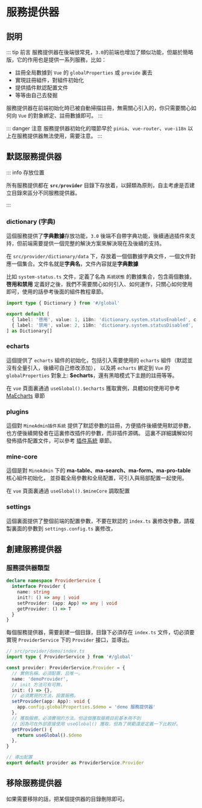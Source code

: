 # 服務提供器


## 説明
::: tip 前言
服務提供器在後端很常見，`3.0`的前端也增加了類似功能，但屬於簡略版，它的作用也是提供一系列服務，比如：
- 註冊全局數據到 `Vue` 的 `globalProperties` 或 `provide` 裏去
- 實現註冊組件，對組件初始化
- 提供插件默認配置文件
- 等等由自己去發掘

服務提供器在前端初始化時已被自動掃描註冊，無需關心引入的，你只需要關心如何向 `Vue` 的對象綁定、註冊數據即可。
:::

::: danger 注意
服務提供器初始化的環節早於 `pinia`、`vue-router`、`vue-i18n` 以上在服務提供器無法使用，需要注意。
:::

## 默認服務提供器

::: info 存放位置

所有服務提供都在 **`src/provider`** 目錄下存放着，以歸類為原則，自主考慮是否建立目錄來區分不同服務提供器。

:::

### dictionary (字典)
這個服務提供了**字典數據**存放功能，`3.0` 後端不自帶字典功能，後續通過插件來支持，但前端需要提供一個完整的解決方案來解決現在及後續的支持。

在 `src/provider/dictionary/data` 下，存放着一個個數據字典文件，一個文件對應一個集合。文件名就是**字典名**，文件內容就是**字典數據**

比如 `system-status.ts` 文件，定義了名為 `系統狀態` 的數據集合，包含兩個數據，**啓用和禁用**
定義好之後，我們不需要關心如何引入、如何運作，只關心如何使用即可，使用的話參考後面的組件教程章節。

```ts
import type { Dictionary } from '#/global'

export default [
  { label: '啓用', value: 1, i18n: 'dictionary.system.statusEnabled', color: 'primary' },
  { label: '禁用', value: 2, i18n: 'dictionary.system.statusDisabled', color: 'danger' },
] as Dictionary[]
```

### echarts
這個提供了 `echarts` 組件的初始化，包括引入需要使用的 `echarts` 組件（默認並沒有全量引入，後續可自己修改添加），
以及將 `echarts` 綁定到 `Vue` 的 `globalProperties` 對象上: **$echarts**，還有黑暗模式下主題的註冊等等。

在 `vue` 頁面裏通過 `useGlobal().$echarts` 獲取實例，具體如何使用可參考 [MaEcharts](/zh-hk/front/component/ma-echarts) 章節 


### plugins
這個對 `MineAdmin插件系統` 提供了默認參數的註冊，方便插件後續使用默認參數，也方便後續開發者在這裏修改插件的參數，而非插件源碼。
這裏不詳細講解如何發佈插件配置文件，可以參考 [插件系統](/zh-hk/front/high/plugins) 章節。

### mine-core
這個是對 `MineAdmin` 下的 **ma-table、ma-search、ma-form、ma-pro-table** 核心組件初始化，
並掛載全局參數和全局配置，可引入與局部配置一起使用。

在 `vue` 頁面裏通過 `useGlobal().$mineCore` 調取配置

### settings
這個裏面提供了整個前端的配置參數，不要在默認的 `index.ts` 裏修改參數，請複製裏面的參數到 `settings.config.ts` 裏修改，

## 創建服務提供器

### 服務提供器類型
```ts
declare namespace ProviderService {
  interface Provider {
    name: string
    init?: () => any | void
    setProvider: (app: App) => any | void
    getProvider: () => T
  }
}
```
每個服務提供器，需要創建一個目錄，目錄下必須存在 `index.ts` 文件，切必須要實現 `ProviderService` 下的 `Provider` 接口，並導出。

```ts
// src/provider/demo/index.ts
import type { ProviderService } from '#/global'

const provider: ProviderService.Provider = {
  // 實例名稱，必須配置，且唯一。
  name: 'demoProvider',
  // init 方法可有可無，
  init: () => {},
  // 必須實現的方法，設置服務。
  setProvider(app: App): void {
    app.config.globalProperties.$demo = 'demo 服務提供器'
  },
  // 獲取服務，必須實現的方法。但這個獲取服務目前基本用不到
  // 因為可在外部直接使用 useGlobal() 獲取，但為了規範還是定義一下比較好。
  getProvider() {
    return useGlobal().$demo
  },
}

// 導出配置
export default provider as ProviderService.Provider
```

## 移除服務提供器

如果需要移除的話，把某個提供器的目錄刪除即可。